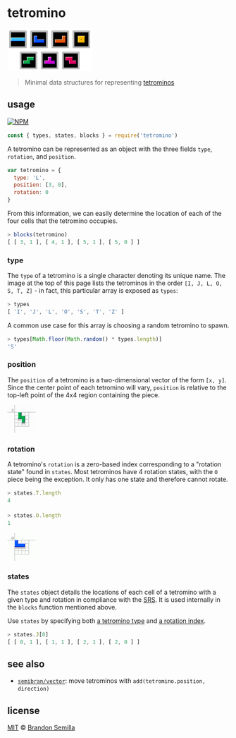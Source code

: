 # tetromino
![The seven tetrominos](img/tetrominos.png)

> Minimal data structures for representing [tetrominos](https://en.wikipedia.org/wiki/Tetromino)

## usage
[![NPM](https://nodei.co/npm/tetromino.png?mini)](https://www.npmjs.com/package/tetromino)
```js
const { types, states, blocks } = require('tetromino')
```

A tetromino can be represented as an object with the three fields `type`, `rotation`, and `position`.
```js
var tetromino = {
  type: 'L',
  position: [3, 0],
  rotation: 0
}
```

From this information, we can easily determine the location of each of the four cells that the tetromino occupies.
```js
> blocks(tetromino)
[ [ 3, 1 ], [ 4, 1 ], [ 5, 1 ], [ 5, 0 ] ]
```

### type
The `type` of a tetromino is a single character denoting its unique name. The image at the top of this page lists the tetrominos in the order `[I, J, L, O, S, T, Z]` - in fact, this particular array is exposed as `types`:
```js
> types
[ 'I', 'J', 'L', 'O', 'S', 'T', 'Z' ]
```
A common use case for this array is choosing a random tetromino to spawn.
```js
> types[Math.floor(Math.random() * types.length)]
'S'
```

### position
The `position` of a tetromino is a two-dimensional vector of the form `[x, y]`. Since the center point of each tetromino will vary, `position` is relative to the top-left point of the 4x4 region containing the piece.

![S tetromino demonstrating position](img/position.png)

### rotation
A tetromino's `rotation` is a zero-based index corresponding to a "rotation state" found in `states`. Most tetrominos have 4 rotation states, with the `O` piece being the exception. It only has one state and therefore cannot rotate.
```js
> states.T.length
4

> states.O.length
1
```

![J tetromino demonstrating rotation](img/rotation.gif)

### states
The `states` object details the locations of each cell of a tetromino with a given type and rotation in compliance with the [SRS](http://tetris.wikia.com/wiki/SRS). It is used internally in the `blocks` function mentioned above.

Use `states` by specifying both [a tetromino type](#type) and [a rotation index](#rotation).
```js
> states.J[0]
[ [ 0, 1 ], [ 1, 1 ], [ 2, 1 ], [ 2, 0 ] ]
```

## see also
- [`semibran/vector`](https://github.com/semibran/vector): move tetrominos with `add(tetromino.position, direction)`

## license
[MIT](https://opensource.org/licenses/MIT) © [Brandon Semilla](https://git.io/semibran)
